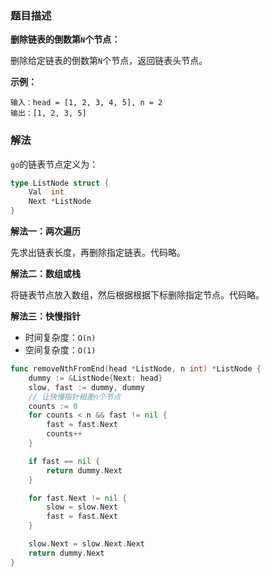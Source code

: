 ### 题目描述

**删除链表的倒数第`N`个节点：**

删除给定链表的倒数第`N`个节点，返回链表头节点。

**示例：**

```shell
输入：head = [1, 2, 3, 4, 5], n = 2
输出：[1, 2, 3, 5]
```

### 解法

`go`的链表节点定义为：

```go
type ListNode struct {
	Val  int
	Next *ListNode
}
```

**解法一：两次遍历**

先求出链表长度，再删除指定链表。代码略。

**解法二：数组或栈**

将链表节点放入数组，然后根据根据下标删除指定节点。代码略。

**解法三：快慢指针**

- 时间复杂度：`O(n)`
- 空间复杂度：`O(1)`

```go
func removeNthFromEnd(head *ListNode, n int) *ListNode {
	dummy := &ListNode{Next: head}
	slow, fast := dummy, dummy
	// 让快慢指针相差n个节点
	counts := 0
	for counts < n && fast != nil {
		fast = fast.Next
		counts++
	}

	if fast == nil {
		return dummy.Next
	}

	for fast.Next != nil {
		slow = slow.Next
		fast = fast.Next
	}

	slow.Next = slow.Next.Next
	return dummy.Next
}
```